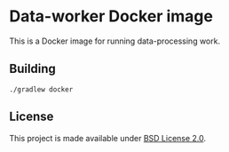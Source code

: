 # Data-worker Docker image

This is a Docker image for running data-processing work.

## Building

    ./gradlew docker

## License

This project is made available under [BSD License 2.0](https://github.com/quartictech/data-worker/blob/develop/LICENSE).
